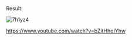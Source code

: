 Result:

![7h1yz4](https://user-images.githubusercontent.com/64814170/229918745-b6fda40b-d8e6-4529-b274-fd4020c3fa1e.gif)

https://www.youtube.com/watch?v=bZitHhoIYhw

